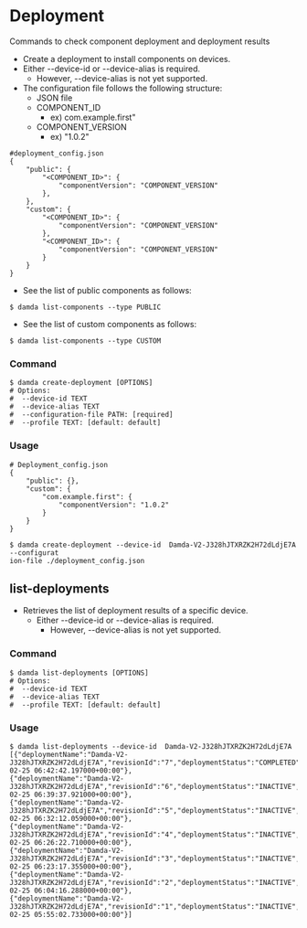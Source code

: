 # Deployment

Commands to check component deployment and deployment results

* Create a deployment to install components on devices.&#x20;
* Either --device-id or --device-alias is required.
  * However, --device-alias is not yet supported.
* The configuration file follows the following structure:&#x20;
  * JSON file
  * COMPONENT\_ID
    * ex) com.example.first"
  * COMPONENT\_VERSION
    * ex) "1.0.2"

```
#deployment_config.json
{
    "public": {
        "<COMPONENT_ID>": {
            "componentVersion": "COMPONENT_VERSION"
        },
    },
    "custom": {
        "<COMPONENT_ID>": {
            "componentVersion": "COMPONENT_VERSION"
        },
        "<COMPONENT_ID>": {
            "componentVersion": "COMPONENT_VERSION"
        }
    }
}
```

* See the list of public components as follows:

```
$ damda list-components --type PUBLIC
```

* See the list of custom components as follows:

```
$ damda list-components --type CUSTOM
```

### Command

```
$ damda create-deployment [OPTIONS]
# Options:
#  --device-id TEXT
#  --device-alias TEXT
#  --configuration-file PATH: [required]
#  --profile TEXT: [default: default]
```

### Usage

```
# Deployment_config.json
{
    "public": {},
    "custom": {
        "com.example.first": {
            "componentVersion": "1.0.2"
        }
    }
}
```

```
$ damda create-deployment --device-id  Damda-V2-J328hJTXRZK2H72dLdjE7A --configurat
ion-file ./deployment_config.json
```

## list-deployments

* Retrieves the list of deployment results of a specific device.
  * Either --device-id or --device-alias is required.
    * However, --device-alias is not yet supported.

### Command

```
$ damda list-deployments [OPTIONS]
# Options:
#  --device-id TEXT
#  --device-alias TEXT
#  --profile TEXT: [default: default]
```

### Usage

```
$ damda list-deployments --device-id  Damda-V2-J328hJTXRZK2H72dLdjE7A
[{"deploymentName":"Damda-V2-J328hJTXRZK2H72dLdjE7A","revisionId":"7","deploymentStatus":"COMPLETED","isLatestForTarget":true,"creationTimestamp":"2022-02-25 06:42:42.197000+00:00"},
{"deploymentName":"Damda-V2-J328hJTXRZK2H72dLdjE7A","revisionId":"6","deploymentStatus":"INACTIVE","isLatestForTarget":false,"creationTimestamp":"2022-02-25 06:39:37.921000+00:00"},
{"deploymentName":"Damda-V2-J328hJTXRZK2H72dLdjE7A","revisionId":"5","deploymentStatus":"INACTIVE","isLatestForTarget":false,"creationTimestamp":"2022-02-25 06:32:12.059000+00:00"},
{"deploymentName":"Damda-V2-J328hJTXRZK2H72dLdjE7A","revisionId":"4","deploymentStatus":"INACTIVE","isLatestForTarget":false,"creationTimestamp":"2022-02-25 06:26:22.710000+00:00"},
{"deploymentName":"Damda-V2-J328hJTXRZK2H72dLdjE7A","revisionId":"3","deploymentStatus":"INACTIVE","isLatestForTarget":false,"creationTimestamp":"2022-02-25 06:23:17.355000+00:00"},
{"deploymentName":"Damda-V2-J328hJTXRZK2H72dLdjE7A","revisionId":"2","deploymentStatus":"INACTIVE","isLatestForTarget":false,"creationTimestamp":"2022-02-25 06:04:16.288000+00:00"},
{"deploymentName":"Damda-V2-J328hJTXRZK2H72dLdjE7A","revisionId":"1","deploymentStatus":"INACTIVE","isLatestForTarget":false,"creationTimestamp":"2022-02-25 05:55:02.733000+00:00"}]
```
